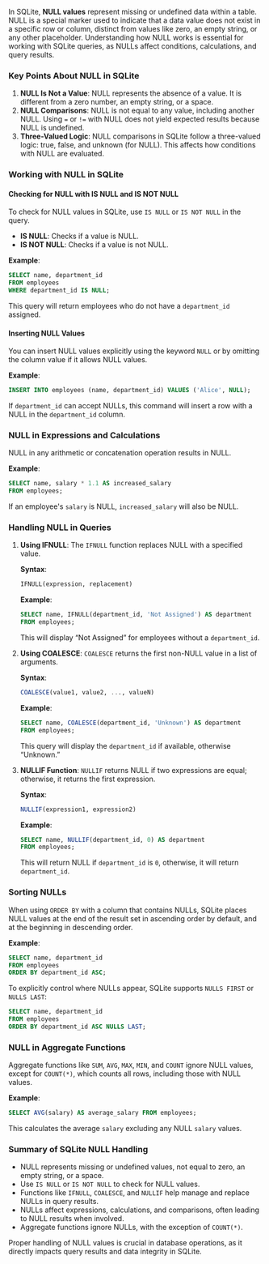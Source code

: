 In SQLite, **NULL values** represent missing or undefined data within a table. NULL is a special marker used to indicate that a data value does not exist in a specific row or column, distinct from values like zero, an empty string, or any other placeholder. Understanding how NULL works is essential for working with SQLite queries, as NULLs affect conditions, calculations, and query results.

### Key Points About NULL in SQLite

1. **NULL Is Not a Value**: NULL represents the absence of a value. It is different from a zero number, an empty string, or a space.
2. **NULL Comparisons**: NULL is not equal to any value, including another NULL. Using `=` or `!=` with NULL does not yield expected results because NULL is undefined.
3. **Three-Valued Logic**: NULL comparisons in SQLite follow a three-valued logic: true, false, and unknown (for NULL). This affects how conditions with NULL are evaluated.

### Working with NULL in SQLite

#### Checking for NULL with IS NULL and IS NOT NULL

To check for NULL values in SQLite, use `IS NULL` or `IS NOT NULL` in the query. 

- **IS NULL**: Checks if a value is NULL.
- **IS NOT NULL**: Checks if a value is not NULL.

**Example**:
```sql
SELECT name, department_id
FROM employees
WHERE department_id IS NULL;
```

This query will return employees who do not have a `department_id` assigned.

#### Inserting NULL Values

You can insert NULL values explicitly using the keyword `NULL` or by omitting the column value if it allows NULL values.

**Example**:
```sql
INSERT INTO employees (name, department_id) VALUES ('Alice', NULL);
```

If `department_id` can accept NULLs, this command will insert a row with a NULL in the `department_id` column.

### NULL in Expressions and Calculations

NULL in any arithmetic or concatenation operation results in NULL.

**Example**:
```sql
SELECT name, salary * 1.1 AS increased_salary
FROM employees;
```

If an employee's `salary` is NULL, `increased_salary` will also be NULL.

### Handling NULL in Queries

1. **Using IFNULL**: The `IFNULL` function replaces NULL with a specified value.

   **Syntax**:
   ```sql
   IFNULL(expression, replacement)
   ```

   **Example**:
   ```sql
   SELECT name, IFNULL(department_id, 'Not Assigned') AS department
   FROM employees;
   ```

   This will display “Not Assigned” for employees without a `department_id`.

2. **Using COALESCE**: `COALESCE` returns the first non-NULL value in a list of arguments.

   **Syntax**:
   ```sql
   COALESCE(value1, value2, ..., valueN)
   ```

   **Example**:
   ```sql
   SELECT name, COALESCE(department_id, 'Unknown') AS department
   FROM employees;
   ```

   This query will display the `department_id` if available, otherwise “Unknown.”

3. **NULLIF Function**: `NULLIF` returns NULL if two expressions are equal; otherwise, it returns the first expression.

   **Syntax**:
   ```sql
   NULLIF(expression1, expression2)
   ```

   **Example**:
   ```sql
   SELECT name, NULLIF(department_id, 0) AS department
   FROM employees;
   ```

   This will return NULL if `department_id` is `0`, otherwise, it will return `department_id`.

### Sorting NULLs

When using `ORDER BY` with a column that contains NULLs, SQLite places NULL values at the end of the result set in ascending order by default, and at the beginning in descending order.

**Example**:
```sql
SELECT name, department_id
FROM employees
ORDER BY department_id ASC;
```

To explicitly control where NULLs appear, SQLite supports `NULLS FIRST` or `NULLS LAST`:

```sql
SELECT name, department_id
FROM employees
ORDER BY department_id ASC NULLS LAST;
```

### NULL in Aggregate Functions

Aggregate functions like `SUM`, `AVG`, `MAX`, `MIN`, and `COUNT` ignore NULL values, except for `COUNT(*)`, which counts all rows, including those with NULL values.

**Example**:
```sql
SELECT AVG(salary) AS average_salary FROM employees;
```

This calculates the average `salary` excluding any NULL `salary` values.

### Summary of SQLite NULL Handling

- NULL represents missing or undefined values, not equal to zero, an empty string, or a space.
- Use `IS NULL` or `IS NOT NULL` to check for NULL values.
- Functions like `IFNULL`, `COALESCE`, and `NULLIF` help manage and replace NULLs in query results.
- NULLs affect expressions, calculations, and comparisons, often leading to NULL results when involved.
- Aggregate functions ignore NULLs, with the exception of `COUNT(*)`.

Proper handling of NULL values is crucial in database operations, as it directly impacts query results and data integrity in SQLite.
